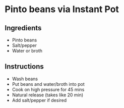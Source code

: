 # Pinto beans via Instant Pot
## Ingredients
- Pinto beans
- Salt/pepper
- Water or broth

## Instructions
- Wash beans
- Put beans and water/broth into pot
- Cook on high pressure for 45 mins
- Natural release (takes like 20 min)
- Add salt/pepper if desired
